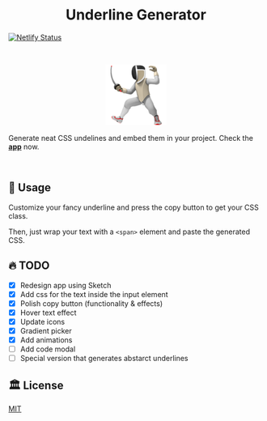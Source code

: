 <h1 align='center'>
  Underline Generator
</h1>

[![Netlify Status](https://api.netlify.com/api/v1/badges/6b793265-2288-4fa1-8254-91d0be6750c4/deploy-status)](https://app.netlify.com/sites/underline-generator/deploys)

&nbsp;

<p align='center'>
  <a href="https://underline-generator.netlify.com/" targe="_blank">
    <img src="./static/fencer.png" alt="fencer emoji"/>
  </a>
</p>

Generate neat CSS undelines and embed them in your project.
Check the **[app](https://underline-generator.netlify.com/)** now.

&nbsp;

## 🍻 Usage

Customize your fancy underline and press the copy button to get your CSS class.

Then, just wrap your text with a `<span>` element and paste the generated CSS.

## 🔥 TODO

- [x] Redesign app using Sketch
- [x] Add css for the text inside the input element
- [x] Polish copy button (functionality & effects)
- [x] Hover text effect
- [x] Update icons
- [X] Gradient picker
- [X] Add animations
- [ ] Add code modal 
- [ ] Special version that generates abstarct underlines

## 🏛️ License

[MIT](./LICENSE)
